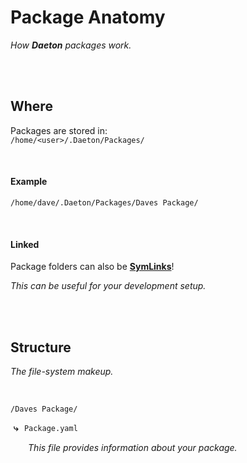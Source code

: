 
# Package Anatomy

*How **Daeton** packages work.*

<br>
<br>

## Where

Packages are stored in: <br>
`/home/<user>/.Daeton/Packages/`

<br>

#### Example

`/home/dave/.Daeton/Packages/Daves Package/`

<br>

#### Linked

Package folders can also be **[SymLinks]**!

*This can be useful for your development setup.*

<br>
<br>

## Structure

*The file-system makeup.*

<br>

`/Daves Package/`

 **⤷**  `Package.yaml`

      *This file provides information about your package.*




<br>
<br>


<!----------------------------------------------------------------------------->

[SymLinks]: https://en.wikipedia.org/wiki/Symbolic_link